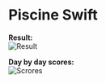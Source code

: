 # Piscine Swift
**Result:**  
![Result](https://firebasestorage.googleapis.com/v0/b/project-6823619469149101723.appspot.com/o/125.png?alt=media&token=c10b24d1-aa28-4a2f-ae79-83ec6504837c)  
  
**Day by day scores:**  
![Scrores](https://firebasestorage.googleapis.com/v0/b/project-6823619469149101723.appspot.com/o/result_swift.png?alt=media&token=fb7173af-c51b-488a-b46f-0658db475add) 
